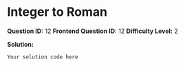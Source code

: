 
  # Integer to Roman
  
  **Question ID:** 12
  **Frontend Question ID:** 12
  **Difficulty Level:** 2
  
  **Solution:**  
  ```
  Your solution code here
  ```
    
